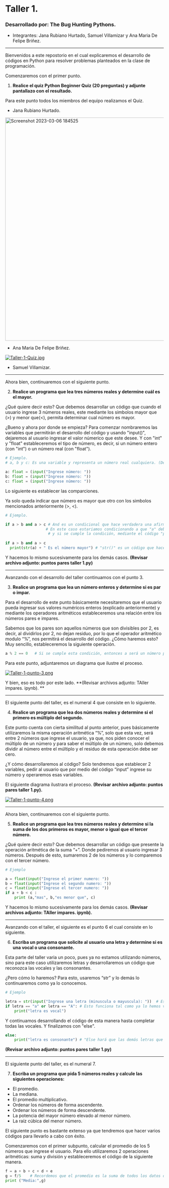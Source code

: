 # Taller 1. 
### __Desarrollado por: The Bug Hunting Pythons.__
* Integrantes: Jana Rubiano Hurtado, Samuel Villamizar y Ana Maria De Felipe Briñez. 
---

Bienvenidos a este repostorio en el cual explicaremos el desarrollo de códigos en Python para resolver problemas planteados en la clase de programación. 

Comenzaremos con el primer punto. 

1. **Realice el quiz Python Beginner Quiz (20 preguntas) y adjunte pantallazo con el resultado.**

Para este punto todos los miembros del equipo realizamos el Quiz. 

* Jana Rubiano Hurtado. 

<img width="708" alt="Screenshot 2023-03-06 184525" src="https://user-images.githubusercontent.com/124604730/223298953-3f1bc4f2-2b37-4843-b152-106a109127ff.png">

* Ana Maria De Felipe Briñez.

[![Taller-1-Quiz.jpg](https://i.postimg.cc/6qKLws6M/Taller-1-Quiz.jpg)](https://postimg.cc/N9Nr7zHX)

* Samuel Villamizar.



---

Ahora bien, continuaremos con el siguiente punto. 

2. **Realice un programa que lea tres números reales y determine cuál es el mayor.** 

¿Qué quiere decir esto? Que debemos desarrollar un código que cuando el usuario ingrese 3 números reales, este mediante los simbolos mayor que (>) y menor que(<), permita determinar cual número es mayor. 

¿Bueno y ahora por donde se empieza? Para comenzar nombraremos las variables que permitirán el desarrollo del código y usando "input()", dejaremos al usuario ingresar el valor númerico que este desee. Y con "int" y "float" estableceremos el tipo de número, es decir, si un número entero (con "int") o un número real (con "float"). 

```python
# Ejemplo. 
# a, b y c: Es una variable y representa un número real cualquiera. (Decisión del usuario). 

a: float = (input("Ingrese número: "))
b: float = (input("Ingrese número: "))
c: float = (input("Ingrese número: "))
```

Lo siguiente es establecer las comparciones. 

Ya solo queda indicar que número es mayor que otro con los simbolos mencionados anteriormente (>, <). 

```python
# Ejemplo. 

if a > b and a > c # And es un condicional que hace verdadera una afirmación si se cumplen 2 condiciones.
                  # En este caso estariamos condicionando a que "a" debe ser mayor que "b" y "c". para que se cumpla el if. 
                   # y si se cumple la condición, mediante el código "print()" nos enseñara lo que decidamos poner dentro de este. 
                  
if a > b and a > c
  print(str(a) + " Es el número mayor") # "str()" es un código que hace que en el "print()" se muestre que representa la varible. 
```
Y hacemos lo mismo sucesivamente para los demás casos. **(Revisar archivo adjunto: puntos pares taller 1.py)**



--- 

Avanzando con el desarrollo del taller continuamos con el punto 3. 

3. **Realice un programa que lea un número enteros y determine si es par o impar.**

Para el desarrollo de este punto básicamente necesitaremos que el usuario pueda ingresar sus valores numéricos enteros (explicado anteriormente) y mediante los operadores aritméticos estableceremos una relación entre los números pares e impares. 

Sabemos que los pares son aquellos números que son divisibles por 2, es decir, al dividirlos por 2, no dejan residuo, por lo que el operador aritmético modulo “%”, nos permitirá el desarrollo del código.  ¿Cómo haremos esto? Muy sencillo, estableceremos la siguiente operación. 

```python
a % 2 == 0   # Si se cumple esta condición, entonces a será un número par, si no es así, será un impar. 
```
Para este punto, adjuntaremos un diagrama que ilustre el proceso. 

[![Taller-1-punto-3.png](https://i.postimg.cc/8P45t22T/Taller-1-punto-3.png)](https://postimg.cc/F7fNKBF6)


Y bien, eso es todo por este lado. **(Revisar archivos adjunto: TAller impares. ipynb). **

---

El siguiente punto del taller, es el numeral 4 que consiste en lo siguiente. 

4. **Realice un programa que lea dos números reales y determine si el primero es múltiplo del segundo.**

Este punto cuenta con cierta similitud al punto anterior, pues básicamente utilizaremos la misma operación aritmética “%”, solo que esta vez, será entre 2 números que ingrese el usuario, ya que, nos piden conocer el múltiplo de un número y para saber el múltiplo de un número, solo debemos dividir al número entre el múltiplo y el residuo de esta operación debe ser cero. 

¿Y cómo desarrollaremos al código? Solo tendremos que establecer 2 variables, pedir al usuario que por medio del código “input” ingrese su número y operaremos esas variables. 

El siguiente diagrama ilustrara el proceso. **(Revisar archivo adjunto: puntos pares taller 1.py).**

[![Taller-1-punto-4.png](https://i.postimg.cc/jjZm1Xsw/Taller-1-punto-4.png)](https://postimg.cc/sBGTQ5Gs)

---

Ahora bien, continuaremos con el siguiente punto. 

5. **Realice un programa que lea tres números reales y determine si la suma de los dos primeros es mayor, menor o igual que el tercer número.** 

¿Qué quiere decir esto? Que debemos desarrollar un código que presente la operación aritmética de la suma “+”.  Donde pediremos al usuario ingresar 3 números. Después de esto, sumaremos 2 de los números y lo comparemos con el tercer número. 

```python
# Ejemplo

a = float(input("Ingrese el primer numero: ")) 
b = float(input("Ingrese el segundo numero: ")) 
c = float(input("Ingrese el tercer numero: ")) 
if a + b < c :
    print (a,"mas", b,"es menor que", c)
```

Y hacemos lo mismo sucesivamente para los demás casos. **(Revisar archivos adjunto: TAller impares. ipynb).**

---

Avanzando con el taller, el siguiente es el punto 6 el cual consiste en lo siguiente. 

6. **Escriba un programa que solicite al usuario una letra y determine si es una vocal o una consonante.**

Esta parte del taller varia un poco, pues ya no estamos utilizando números, sino para este caso utilizaremos letras y desarrollaremos un código que reconozca las vocales y las consonantes. 

¿Pero cómo lo haremos? Para esto, usaremos “str” y lo demás lo continuaremos como ya lo conocemos. 

```python
# Ejemplo

letra = str(input("Ingrese una letra (minuscula o mayuscula): "))  # Este código permitirá ingresar al usuario una letra. 
if letra == "a" or letra == "A": # Esto funciona tal como ya lo hemos visto, es decir, si el usario ingresa la letra a, el programa imprimira "letra es vocal"
    print("letra es vocal")
```
Y continuamos desarrollando el código de esta manera hasta completar todas las vocales. Y finalizamos con "else". 

```python
else:
    print("letra es consonante") # "Else hará que las demás letras que no sean vocales, impriman lo siguiente: "letra es consonante"
```

**(Revisar archivo adjunto: puntos pares taller 1.py)**

---

El siguiente punto del taller, es el numeral 7. 

7. **Escriba un programa que pida 5 números reales y calcule las siguientes operaciones:** 
* El promedio. 
* La mediana.
* El promedio multiplicativo. 
* Ordenar los números de forma ascendente. 
* Ordenar los números de forma descendente. 
* La potencia del mayor número elevado al menor número. 
* La raíz cúbica del menor número.

El siguiente punto es bastante extenso ya que tendremos que hacer varios códigos para llevarlo a cabo con éxito.  

Comenzaremos con el primer subpunto, calcular el promedio de los 5 números que ingrese el usuario. Para ello utilizaremos 2 operaciones aritméticas: suma y división y estableceremos el código de la siguiente manera. 

```python
f = a + b + c + d + e
g = f/5    # Recordemos que el promedio es la suma de todos los datos divido en el total de datos. 
print ("Media:",g)
```
